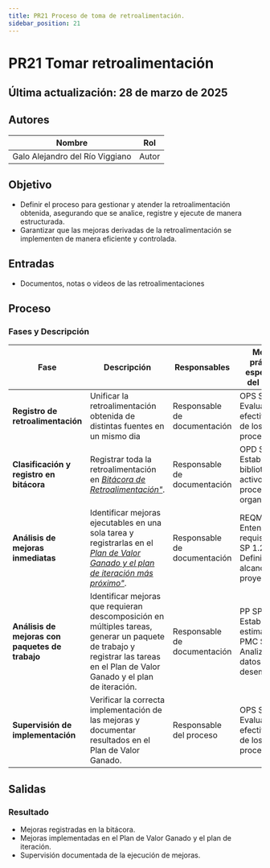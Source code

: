 ```yaml
---
title: PR21 Proceso de toma de retroalimentación.
sidebar_position: 21
---
```


# PR21 Tomar retroalimentación

## Última actualización: 28 de marzo de 2025

## Autores

| Nombre | Rol |
|--------|-----|
| Galo Alejandro del Río Viggiano | Autor |

## Objetivo

- Definir el proceso para gestionar y atender la retroalimentación obtenida, asegurando que se analice, registre y ejecute de manera estructurada.
- Garantizar que las mejoras derivadas de la retroalimentación se implementen de manera eficiente y controlada.

## Entradas

- Documentos, notas o videos de las retroalimentaciones

## Proceso

### Fases y Descripción

| Fase | Descripción | Responsables | Meta y práctica específica del CMMI |
|------|------------|--------------|--------------------------------------|
| **Registro de retroalimentación** | Unificar la retroalimentación obtenida de distintas fuentes en un mismo dia | Responsable de documentación | OPS SP 2.2 Evaluar la efectividad de los procesos |
| **Clasificación y registro en bitácora** | Registrar toda la retroalimentación en <u>_[Bitácora de Retroalimentación"](https://docs.google.com/spreadsheets/d/1AFSCQ3wmXUBa8Cf7gu5VQHqexOzJk0g0RWMgwnUmhLk/edit?usp=sharing)_</u>. | Responsable de documentación | OPD SP 1.5 Establecer la biblioteca de activos de proceso de la organización |
| **Análisis de mejoras inmediatas** | Identificar mejoras ejecutables en una sola tarea y registrarlas en el <u>_[Plan de Valor Ganado y el plan de iteración más próximo"](https://docs.google.com/spreadsheets/d/1yvqCf1wp_6ic0Xqwd4LDwk_sMfGdgWF-S9FTfnieVZQ/edit?usp=sharing)_</u>.  | Responsable de documentación | REQM SP 1.1 Entender los requisitos; PP SP 1.2 Definir el alcance del proyecto |
| **Análisis de mejoras con paquetes de trabajo** | Identificar mejoras que requieran descomposición en múltiples tareas, generar un paquete de trabajo y registrar las tareas en el Plan de Valor Ganado y el plan de iteración. | Responsable de documentación | PP SP 1.1 Establecer estimaciones; PMC SP 1.5 Analizar datos de desempeño |
| **Supervisión de implementación** | Verificar la correcta implementación de las mejoras y documentar resultados en el Plan de Valor Ganado. | Responsable del proceso | OPS SP 2.2 Evaluar la efectividad de los procesos |

## Salidas

### Resultado

- Mejoras registradas en la bitácora.
- Mejoras implementadas en el Plan de Valor Ganado y el plan de iteración.
- Supervisión documentada de la ejecución de mejoras.
